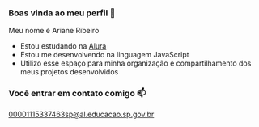 ### Boas vinda ao meu perfil 💙

Meu nome é Ariane Ribeiro

- Estou estudando na [Alura](https://www.alura.com.br)
- Estou me desenvolvendo na linguagem JavaScript
- Utilizo esse espaço para minha organização e compartilhamento dos meus projetos desenvolvidos

 ### Você entrar em contato comigo 📫

 00001115337463sp@al.educacao.sp.gov.br

